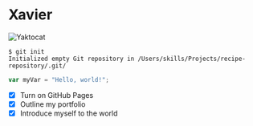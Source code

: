 # Xavier 

![Yaktocat](https://octodex.github.com/images/yaktocat.png)
```
$ git init
Initialized empty Git repository in /Users/skills/Projects/recipe-repository/.git/
```
```javascript
var myVar = "Hello, world!";
```
- [x] Turn on GitHub Pages
- [x] Outline my portfolio
- [x] Introduce myself to the world
